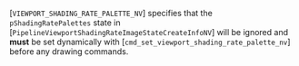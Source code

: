 [`VIEWPORT_SHADING_RATE_PALETTE_NV`] specifies that
the `pShadingRatePalettes` state in
[`PipelineViewportShadingRateImageStateCreateInfoNV`] will be
ignored and  **must**  be set dynamically with
[`cmd_set_viewport_shading_rate_palette_nv`] before any drawing commands.